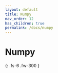 ```yaml
---
layout: default
title: Numpy
nav_order: 12
has_children: true
permalink: /docs/numpy
---
```


# Numpy


{: .fs-6 .fw-300 }